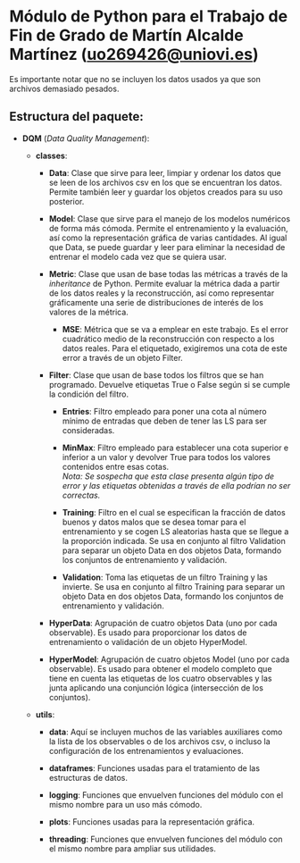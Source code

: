 # Módulo de Python para el Trabajo de Fin de Grado de Martín Alcalde Martínez (uo269426@uniovi.es)

Es importante notar que no se incluyen los datos usados ya que son archivos demasiado pesados.



## Estructura del paquete:
- **DQM** (*Data Quality Management*):<br>

    - **classes**:
        - **Data**: Clase que sirve para leer, limpiar y ordenar los datos que se leen de los archivos csv en los que se encuentran los datos. Permite también leer y guardar los objetos creados para su uso posterior.

        - **Model**: Clase que sirve para el manejo de los modelos numéricos de forma más cómoda. Permite el entrenamiento y la evaluación, así como la representación gráfica de varias cantidades. Al igual que Data, se puede guardar y leer para eliminar la necesidad de entrenar el modelo cada vez que se quiera usar.

        - **Metric**: Clase que usan de base todas las métricas a través de la _inheritance_ de Python. Permite evaluar la métrica dada a partir de los datos reales y la reconstrucción, así como representar gráficamente una serie de distribuciones de interés de los valores de la métrica.

            - **MSE**: Métrica que se va a emplear en este trabajo. Es el error cuadrático medio de la reconstrucción con respecto a los datos reales. Para el etiquetado, exigiremos una cota de este error a través de un objeto Filter.

        - **Filter**: Clase que usan de base todos los filtros que se han programado. Devuelve etiquetas True o False según si se cumple la condición del filtro.

            - **Entries**: Filtro empleado para poner una cota al número mínimo de entradas que deben de tener las LS para ser consideradas.

            - **MinMax**: Filtro empleado para establecer una cota superior e inferior a un valor y devolver True para todos los valores contenidos entre esas cotas.<br>_Nota: Se sospecha que esta clase presenta algún tipo de error y las etiquetas obtenidas a través de ella podrían no ser correctas._

            - **Training**: Filtro en el cual se especifican la fracción de datos buenos y datos malos que se desea tomar para el entrenamiento y se cogen LS aleatorias hasta que se llegue a la proporción indicada. Se usa en conjunto al filtro Validation para separar un objeto Data en dos objetos Data, formando los conjuntos de entrenamiento y validación.

            - **Validation**: Toma las etiquetas de un filtro Training y las invierte. Se usa en conjunto al filtro Training para separar un objeto Data en dos objetos Data, formando los conjuntos de entrenamiento y validación.
        
        - **HyperData**: Agrupación de cuatro objetos Data (uno por cada observable). Es usado para proporcionar los datos de entrenamiento o validación de un objeto HyperModel.

        - **HyperModel**: Agrupación de cuatro objetos Model (uno por cada observable). Es usado para obtener el modelo completo que tiene en cuenta las etiquetas de los cuatro observables y las junta aplicando una conjunción lógica (intersección de los conjuntos).


    - **utils**:


        - **data**: Aquí se incluyen muchos de las variables auxiliares como la lista de los observables o de los archivos csv, o incluso la configuración de los entrenamientos y evaluaciones.

        - **dataframes**: Funciones usadas para el tratamiento de las estructuras de datos.

        - **logging**: Funciones que envuelven funciones del módulo con el mismo nombre para un uso más cómodo.

        - **plots**: Funciones usadas para la representación gráfica.

        - **threading**: Funciones que envuelven funciones del módulo con el mismo nombre para ampliar sus utilidades.



